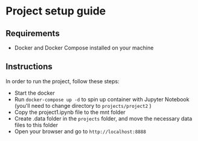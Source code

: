 # Project setup guide

## Requirements
- Docker and Docker Compose installed on your machine

## Instructions
In order to run the project, follow these steps:
- Start the docker
- Run `docker-compose up -d` to spin up container with Jupyter Notebook (you'll need to change directory to `projects/project2` )
- Copy the project1.ipynb file to the mnt folder
- Create .data folder in the `projects` folder, and move the necessary data files to this folder
- Open your browser and go to `http://localhost:8888`

